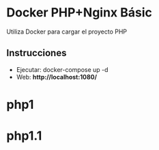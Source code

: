 # Docker PHP+Nginx Básic
Utiliza Docker para cargar el proyecto PHP

## Instrucciones
- Ejecutar: docker-compose up -d
- Web: **http://localhost:1080/**


# php1
# php1.1
